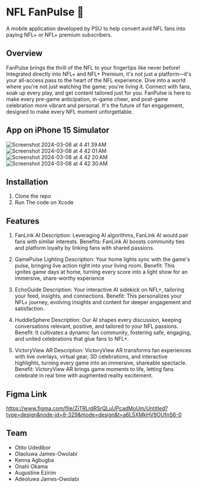 # NFL FanPulse 🏈
A mobile application developed by PSU to help convert avid NFL fans into paying NFL+ or NFL+ premium subscribers.

## Overview
FanPulse brings the thrill of the NFL to your fingertips like never before! Integrated directly into NFL+ and NFL+ Premium, it's not just a platform—it's your all-access pass to the heart of the NFL experience. Dive into a world where you're not just watching the game; you're living it. Connect with fans, soak up every play, and get content tailored just for you. FanPulse is here to make every pre-game anticipation, in-game cheer, and post-game celebration more vibrant and personal. It's the future of fan engagement, designed to make every NFL moment unforgettable.


## App on iPhone 15 Simulator
![Screenshot 2024-03-08 at 4 41 39 AM](https://github.com/otitoU/NFL-FanPulse/assets/53659710/587f6421-f85b-4828-a057-38d615390ec9)
![Screenshot 2024-03-08 at 4 42 01 AM](https://github.com/otitoU/NFL-FanPulse/assets/53659710/44cd3e83-1496-4816-889e-876805ad4ac6)
![Screenshot 2024-03-08 at 4 42 20 AM](https://github.com/otitoU/NFL-FanPulse/assets/53659710/cd617566-afdc-4353-a7ef-6a872fc4136f)
![Screenshot 2024-03-08 at 4 42 30 AM](https://github.com/otitoU/NFL-FanPulse/assets/53659710/bbb3166b-43ad-4f6f-a9d8-04569fd31693)




## Installation

1. Clone the repo
2. Run The code on Xcode

## Features
1. FanLink AI
Description: Leveraging AI algorithms, FanLink AI would pair fans with similar interests.
Benefits: FanLink AI boosts community ties and platform loyalty by linking fans with shared passions.

2. GamePulse Lighting
Description: Your home lights sync with the game's pulse, bringing live action right into your living room.
Benefit: This ignites game days at home, turning every score into a light show for an immersive, share-worthy experience


3. EchoGuide
Description: Your interactive AI sidekick on NFL+, tailoring your feed, insights, and connections.
Benefit: This personalizes your NFL+ journey, evolving insights and content for deeper engagement and satisfaction.

4. HuddleSphere
Description: Our AI shapes every discussion, keeping conversations relevant, positive, and tailored to your NFL passions.
Benefit: It cultivates a dynamic fan community, fostering safe, engaging, and united celebrations that glue fans to NFL+.

5. VictoryView AR
Description: VictoryView AR transforms fan experiences with live overlays, virtual gear, 3D celebrations, and interactive highlights, turning every game into an immersive, shareable spectacle. 
Benefit: VictoryView AR brings game moments to life, letting fans celebrate in real time with augmented reality excitement.




## Figma Link
https://www.figma.com/file/ZiTRLrdRSrQLuUPcadMoUm/Untitled?type=design&node-id=8-329&mode=design&t=a6L5XMkHV9OUfnS6-0

## Team
- Otito Udedibor
- Olaoluwa James-Owolabi
- Kenna Agbugba
- Onahi Okama
- Augustine Ezirim
- Adeoluwa James-Owolabi


